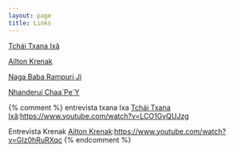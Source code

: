 ```yaml
---
layout: page
title: Links
---
```


[Tchái Txana Ixã]

[Ailton Krenak]

[Naga Baba Rampuri Ji]

[Nhanderuí Chaa´Pe´Y]

[Tchái Txana Ixã]:https://www.youtube.com/watch?v=xvwEU7d-8LU

[Ailton Krenak]:https://www.youtube.com/shorts/1FALODzvyVo

[Naga Baba Rampuri Ji]:https://www.youtube.com/watch?v=IFM-4slItSc

[Nhanderuí Chaa´Pe´Y]:https://www.youtube.com/watch?v=UakzF88KqiM

{% comment %}
entrevista txana Ixa
[Tchái Txana Ixã]:https://www.youtube.com/watch?v=LCO1GyQUJzg

Entrevista Krenak
[Ailton Krenak]:https://www.youtube.com/watch?v=GIz0hRuRXqc
{% endcomment %}


